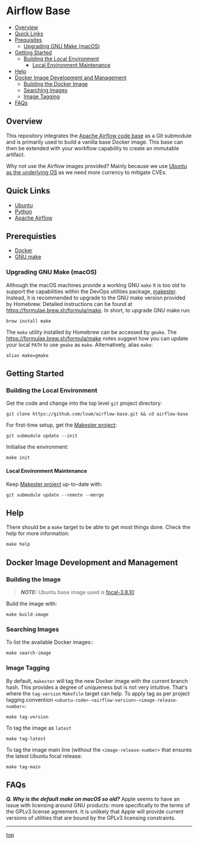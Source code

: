 # Airflow Base
- [Overview](#Overview)
- [Quick Links](#Quick-Links)
- [Prequisites](#Prerequisites)
  - [Upgrading GNU Make (macOS)](#Upgrading-GNU-Make-(macOS))
- [Getting Started](#Getting-Started)
  - [Building the Local Environment](#Building-the-Local-Environment)
    - [Local Environment Maintenance](#Local-Environment-Maintenance)
- [Help](#Help)
- [Docker Image Development and Management](#Docker-Image-Development-and-Management)
  - [Building the Docker Image](#Building-the-Docker-Image)
  - [Searching Images](#Searching-Images)
  - [Image Tagging](#Image-Tagging)
- [FAQs](#FAQs)

## Overview
This repository integrates the [Apache Airflow code base](https://github.com/apache/airflow) as a Git submodule and is primarily used to build a vanilla base Docker image.  This base can then be extended with your workflow capability to create an immutable artifact. 

Why not use the Airflow images provided?  Mainly because we use [Ubuntu as the underlying OS](https://github.com/loum/python3-ubuntu) as we need more currency to mitigate CVEs.

## Quick Links
- [Ubuntu](https://ubuntu.com/)
- [Python](https://www.python.org/)
- [Apache Airflow](https://airflow.apache.org/)

## Prerequisties
- [Docker](https://docs.docker.com/install/)
- [GNU make](<https://www.gnu.org/software/make/manual/make.html>)

### Upgrading GNU Make (macOS)
Although the macOS machines provide a working GNU `make` it is too old to support the capabilities within the DevOps utilities 
package, [makester](https://github.com/loum/makester).  Instead, it is recommended to upgrade to the GNU make version provided 
by Homebrew.  Detailed instructions can be found at https://formulae.brew.sh/formula/make.  In short, to upgrade GNU make run:
```
brew install make
```
The `make` utility installed by Homebrew can be accessed by `gmake`.  The https://formulae.brew.sh/formula/make notes suggest how you can update your local `PATH` to use `gmake` as `make`.  Alternatively, alias `make`:
```
alias make=gmake
```
## Getting Started
### Building the Local Environment
Get the code and change into the top level `git` project directory:
```
git clone https://github.com/loum/airflow-base.git && cd airflow-base
```
For first-time setup, get the [Makester project](https://github.com/loum/makester.git):
```
git submodule update --init
```
Initialise the environment:
```
make init
```
#### Local Environment Maintenance
Keep [Makester project](https://github.com/loum/makester.git) up-to-date with:
```
git submodule update --remote --merge
```
## Help
There should be a `make` target to be able to get most things done.  Check the help for more information:
```
make help
```
## Docker Image Development and Management
### Building the Image
> **_NOTE:_** Ubuntu base image used is [focal-3.8.10](https://hub.docker.com/r/loum/pyspark-helper)

Build the image with:
```
make build-image
```
### Searching Images
To list the available Docker images::
```
make search-image
```
### Image Tagging
By default, `makester` will tag the new Docker image with the current branch hash.  This provides a degree of uniqueness but is not very intuitive.  That's where the `tag-version` `Makefile` target can help.  To apply tag as per project tagging convention `<ubuntu-code>-<airflow-version>-<image-release-number>`:
```
make tag-version
```
To tag the image as `latest`
```
make tag-latest
```
To tag the image main line (without the `<image-release-number>` that ensures the latest Ubuntu focal release:
```
make tag-main
```
## FAQs
**_Q. Why is the default make on macOS so old?_**
Apple seems to have an issue with licensing around GNU products: more specifically to the terms of the GPLv3 license agreement. It is unlikely that Apple will provide current versions of utilities that are bound by the GPLv3 licensing constraints.

---
[top](#Airflow-Base)
